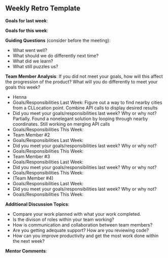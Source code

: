 ## Weekly Retro Template  

**Goals for last week**:

**Goals for this week**:

**Guiding Questions** (consider before the meeting):

*  What went well?
*  What should we do differently next time?
*  What did we learn?
*  What still puzzles us?

**Team Member Analysis**:
If you did not meet your goals, how will this affect the progression of the product? What will you do differently to meet your goals this week?

*  Henna
* Goals/Responsibilities Last Week: Figure out a way to find nearby cities from a CLLocation point. Combine API calls to display desired results
* Did you meet your goals/responsibilities last week? Why or why not? Partially. Found a nonelegant solution by looping through nearby coordinates. Still working on merging API calls
* Goals/Responsibilities This Week:
*  Team Member #2    
* Goals/Responsibilities Last Week:
* Did you meet your goals/responsibilities last week? Why or why not?
* Goals/Responsibilities This Week:
*  Team Member #3
* Goals/Responsibilities Last Week:
* Did you meet your goals/responsibilities last week? Why or why not?
* Goals/Responsibilities This Week:
*  (Team Member #4)
* Goals/Responsibilities Last Week:
* Did you meet your goals/responsibilities last week? Why or why not?
* Goals/Responsibilities This Week:

**Additional Discussion Topics**:

*  Compare your work planned with what your work completed. 
*  Is the divison of roles within your team working?
*  How is communication and collaboration between team members?
*  Are you getting adequate support? How are you reviewing code?
*  How can you improve productivity and get the most work done within the next week?

**Mentor Comments**:
